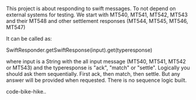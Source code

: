 This project is about responding to swift messages. To not depend on external systems for testing.
We start with MT540, MT541, MT542, MT543 and their MT548 and other settlement responses (MT544, MT545, MT546, MT547)

It can be called as:

SwiftResponder.getSwiftResponse(input).get(typeresponse)

where input is a String with the all input message (MT540, MT541, MT542 or MT543)
and the typeresponse is "ack", "match" or "settle".
Logically you should ask them sequentially. First ack, then match, then settle. 
But any answer will be provided when requested. There is no sequence logic built.

code-bike-hike..
